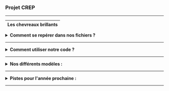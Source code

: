 ### Projet CREP

***

| Les chevreaux brillants |
|-------------|

<details>
  <summary><strong>Comment se repérer dans nos fichiers ?</strong></summary>

Notre projet est divisé en plusieurs dossiers, représentant les différentes évolutions du modèle, numérotées de 1 à 6.  
Dans chacun de ces dossiers, vous trouverez un fichier PDF, résumant les avancées de ce modèle (par rapport aux versions précédentes), ainsi qu'un code Python associé.  

Il peut être nécessaire d'installer sur Python les librairies suivantes :  
`numpy`, `matplotlib`, `datetime`, `math`, `requests`, `shapely.geometry`, `mpl_toolkits.basemap`.

</details>

---
<details>
  <summary><strong>Comment utiliser notre code ?</strong></summary>

Dans un premier temps, il faut exécuter le fichier MAIN.py, situé dans le dossier "modèle 6". Dans la console, trois questions successives apparaissent, demandant de renseigner la latitude, longitude du point choisi, et l'année d'étude. Ce code, en s'appuyant sur les fichiers `parametrage_convection.py`, `parametrage_surface.py` et `librairies_puissances`.

Voici un exemple pour la ville de Paris (48.85°N, 2.05°E) en 2024 :
<img src="exemple.png" alt="Exemple : Paris" width="400"/>

</details>

---

<details>
  <summary><strong>Nos différents modèles :</strong></summary>

- <kbd><a href="https://github.com/Pierregb1/CREP/tree/main/Mod%C3%A8le%201">MODELE 1</a></kbd> : Baisse de température la nuit via la loi de Newton et le premier principe.  
- <kbd><a href="https://github.com/Pierregb1/CREP/tree/main/Mod%C3%A8le%202">MODELE 2</a></kbd> : Évolution de la température selon la loi de Stefan.  
- <kbd><a href="https://github.com/Pierregb1/CREP/tree/main/Mod%C3%A8le%203">MODELE 3</a></kbd> : Albédo variable selon latitude/longitude via API.  
- <kbd><a href="https://github.com/Pierregb1/CREP/tree/main/Mod%C3%A8le%204">MODELE 4</a></kbd> : Coefficient de conducto-convexion variable dans le temps.  
- <kbd><a href="https://github.com/Pierregb1/CREP/tree/main/Mod%C3%A8le%205">MODELE 5</a></kbd> : Capacité thermique variable selon eau, glace, terre.  
- <kbd><a href="https://github.com/Pierregb1/CREP/tree/main/Mod%C3%A8le%206">MODELE 6</a></kbd> : Coefficient alpha variable selon le CO₂ atmosphérique.

</details>

---

<details>
  <summary><strong>Pistes pour l'année prochaine :</strong></summary>

Il est clair que certaines puissances cédées par la Terre, et non négligeables, n'ont pas été modélisées par notre groupe.  
Parmi ces dernières, on retrouve notamment l'évapo-transpiration : nous avons effectué des recherches, mais nous ne les avons pas intégrées dans le code.

👉 <kbd><a href="https://github.com/Pierregb1/CREP/blob/main/Pistes%20futures/Mode%CC%80le_e%CC%81vapotranspiration.pdf">À retrouver ici</a></kbd>

</details>

***
